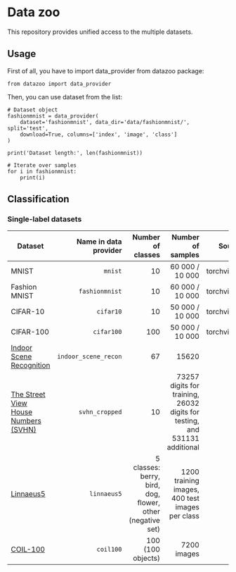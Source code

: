# Data zoo

This repository provides unified access to the multiple datasets.

## Usage

First of all, you have to import data_provider from datazoo package:

```
from datazoo import data_provider
```

Then, you can use dataset from the list:

```
# Dataset object
fashionmnist = data_provider(
	dataset='fashionmnist',	data_dir='data/fashionmnist/', split='test',
	download=True, columns=['index', 'image', 'class']
)

print('Dataset length:', len(fashionmnist))

# Iterate over samples
for i in fashionmnist:
    print(i) 
```

## Classification

### Single-label datasets

| Dataset | Name in data provider | Number of classes | Number of samples | Source | Auto downloading |
| --- | ---: | ---: | ---: | ---: | ---: |
| MNIST | `mnist` | 10 | 60 000 / 10 000 | torchvision | Yes |
| Fashion MNIST | `fashionmnist`| 10 | 60 000 / 10 000 | torchvision | Yes |
| CIFAR-10 | `cifar10` | 10 | 50 000 / 10 000 | torchvision | Yes |
| CIFAR-100 | `cifar100` | 100 | 50 000 / 10 000 | torchvision | Yes |
| [Indoor Scene Recognition](http://web.mit.edu/torralba/www/indoor.html) | `indoor_scene_recon` | 67 | 15620 | -- | Yes |
| [The Street View House Numbers (SVHN)](http://ufldl.stanford.edu/housenumbers/) | `svhn_cropped` | 10 | 73257 digits for training, 26032 digits for testing, and 531131 additional | -- | Yes |
| [Linnaeus5](http://chaladze.com/l5/) | `linnaeus5` | 5 classes: berry, bird, dog, flower, other (negative set) | 1200 training images, 400 test images per class | -- | Yes |
| [COIL-100](http://www1.cs.columbia.edu/CAVE/software/softlib/coil-100.php) | `coil100` | 100 (100 objects) | 7200 images | -- | Yes |

<!-- ### Multiple labels datasets -->
<!-- 
## Segmentation

| Dataset | Number of classes | Number of samples | Description | Source |
| --- | ---: | ---: | ---: | ---: |
| ADE20k | 10 | 60 000 / 10 000 | General-purpose scene parsing | torchvision | -->